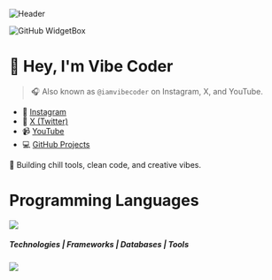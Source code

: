 ![Header](https://github.com/user-attachments/assets/bd26eed1-07ee-4625-9e13-9f0015afb176)

![GitHub WidgetBox](https://github-widgetbox.vercel.app/api/profile?username=iamvibecoding&data=followers,repositories,stars,commits&theme=darkmode)

# 👋 Hey, I'm Vibe Coder

> 🎧 Also known as `@iamvibecoder` on Instagram, X, and YouTube.

- 🔗 [Instagram](https://instagram.com/iamvibecoder)
- 🧵 [X (Twitter)](https://x.com/iamvibecoder)
- 📹 [YouTube](https://youtube.com/@iamvibecoder)
- 💻 [GitHub Projects](https://github.com/iamvibecoding)

🚀 Building chill tools, clean code, and creative vibes.

# Programming Languages 
<p align="">
  <a href="#">
    <img src="https://skillicons.dev/icons?i=c,cpp,cs,python,java,javascript,ts,php,gherkin" />
  </a>
</p>

#####  Technologies    |   Frameworks   |   Databases   |   Tools 
<p align="">
  <a href="#">
    <img src="https://skillicons.dev/icons?i=react,git,github,express,gcp,html,nodejs,netlify,nginx,nextjs,redux,sass,tailwind,bootstrap,css,materialui,firebase,sqlite,mysql,mongodb,postgres,supabase,vscode,github,selenium,eclipse,visualstudio,powershell,figma,stackoverflow" />
  </a>
</p>
